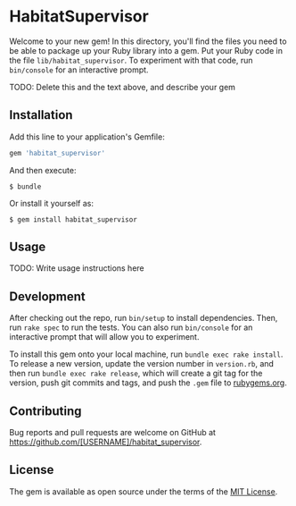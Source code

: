 # HabitatSupervisor

Welcome to your new gem! In this directory, you'll find the files you need to be able to package up your Ruby library into a gem. Put your Ruby code in the file `lib/habitat_supervisor`. To experiment with that code, run `bin/console` for an interactive prompt.

TODO: Delete this and the text above, and describe your gem

## Installation

Add this line to your application's Gemfile:

```ruby
gem 'habitat_supervisor'
```

And then execute:

    $ bundle

Or install it yourself as:

    $ gem install habitat_supervisor

## Usage

TODO: Write usage instructions here

## Development

After checking out the repo, run `bin/setup` to install dependencies. Then, run `rake spec` to run the tests. You can also run `bin/console` for an interactive prompt that will allow you to experiment.

To install this gem onto your local machine, run `bundle exec rake install`. To release a new version, update the version number in `version.rb`, and then run `bundle exec rake release`, which will create a git tag for the version, push git commits and tags, and push the `.gem` file to [rubygems.org](https://rubygems.org).

## Contributing

Bug reports and pull requests are welcome on GitHub at https://github.com/[USERNAME]/habitat_supervisor.

## License

The gem is available as open source under the terms of the [MIT License](https://opensource.org/licenses/MIT).
